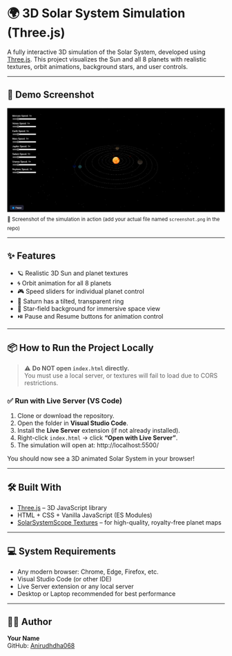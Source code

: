 # 🌍 3D Solar System Simulation (Three.js)

A fully interactive 3D simulation of the Solar System, developed using [Three.js](https://threejs.org/). This project visualizes the Sun and all 8 planets with realistic textures, orbit animations, background stars, and user controls.

---

## 📸 Demo Screenshot

![Solar System Screenshot](3D_Solar_System.png)  
<sub>🌌 Screenshot of the simulation in action (add your actual file named `screenshot.png` in the repo)</sub>

---

## ✨ Features

- 🪐 Realistic 3D Sun and planet textures
- 🌀 Orbit animation for all 8 planets
- 🎮 Speed sliders for individual planet control
- 💫 Saturn has a tilted, transparent ring
- 🌟 Star-field background for immersive space view
- ⏯️ Pause and Resume buttons for animation control

---

## 📦 How to Run the Project Locally

> ⚠️ **Do NOT open `index.html` directly.**  
> You must use a local server, or textures will fail to load due to CORS restrictions.

### ✅ Run with Live Server (VS Code)

1. Clone or download the repository.
2. Open the folder in **Visual Studio Code**.
3. Install the **Live Server** extension (if not already installed).
4. Right-click `index.html` → click **“Open with Live Server”**.
5. The simulation will open at: http://localhost:5500/


You should now see a 3D animated Solar System in your browser!

---

## 🛠️ Built With

- [Three.js](https://threejs.org/) – 3D JavaScript library
- HTML + CSS + Vanilla JavaScript (ES Modules)
- [SolarSystemScope Textures](https://www.solarsystemscope.com/textures/) – for high-quality, royalty-free planet maps

---

## 💻 System Requirements

- Any modern browser: Chrome, Edge, Firefox, etc.
- Visual Studio Code (or other IDE)
- Live Server extension or any local server
- Desktop or Laptop recommended for best performance

---

## 🙋‍♂️ Author

**Your Name**  
GitHub: [Anirudhdha068](https://github.com/Anirudhdha068)



